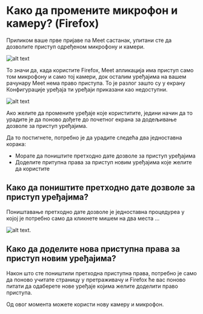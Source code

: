 # Како да промените микрофон и камеру? (Firefox)

Приликом ваше прве пријаве na Meet састанак, упитани сте да дозволите приступ одређеном микрофону и камери.

![alt text](https://meet-cdn.azureedge.net/assets/help/sr-cyrl/firefox-permissions-win.png?v=1 "Firefox дозвола приступу уређајима")


То значи да, када користите Firefox, Meet апликација има приступ само том микрофону и само тој камери, док осталим уређајима на вашем рачунару Meet нема право приступа. То је разлог зашто су у екрану Конфигурације уређаја ти уређаји приказани као недоступни.


![alt text](https://meet-cdn.azureedge.net/assets/help/sr-cyrl/firefox-device-config.png?v=1 "Meet konfuguracija uređaja na Firefox-u")

Ако желите да промените уређаје које користитите, једини начин да то урадите је да поново дођете до почетног екрана за додељивање дозволе за приступ уређајима.

Да то постигнете, потребно је да урадите следећа два једноставна корака:

- Морате да поништите претходно дате дозволе за приступ уређајима
- Доделите притупна права за приступ новим уређајима које желите да користите

## Како да поништите претходно дате дозволе за приступ уређајима?

Поништавање претходно дате дозволе је једноставна процедуреа у којој је потребно само да кликнете мишем на два места ...

![alt text](https://meet-cdn.azureedge.net/assets/help/sr-cyrl/firefox-perm-revoke-win.png?v=2 "Поништавање претходно дате дозволе").

## Како да доделите нова приступна права за приступ новим уређајима?

Након што сте поништили претходна приступна права, потребно је само да поново учитате страницу у претраживачу и Firefox ће вас поново питати да одаберете нове уређаје којима желите доделити право приступа.

Од овог момента можете користи нову камеру и микрофон.